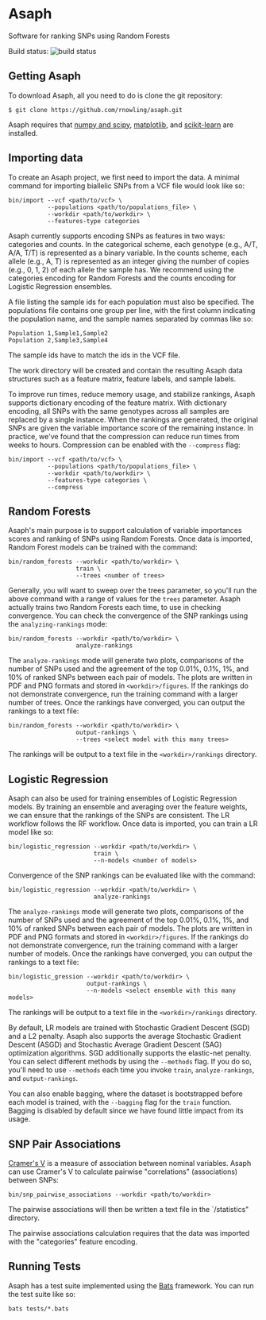# Asaph
Software for ranking SNPs using Random Forests

Build status: ![build status](https://travis-ci.org/rnowling/asaph.svg?branch=dev)

## Getting Asaph
To download Asaph, all you need to do is clone the git repository:

    $ git clone https://github.com/rnowling/asaph.git

Asaph requires that [numpy and scipy](http://www.numpy.org/), [matplotlib](http://matplotlib.org/), and [scikit-learn](http://scikit-learn.org/stable/) are installed.

## Importing data
To create an Asaph project, we first need to import the data.  A minimal command for importing biallelic SNPs from a VCF file would look like so:

    bin/import --vcf <path/to/vcf> \
               --populations <path/to/populations_file> \
               --workdir <path/to/workdir> \
               --features-type categories

Asaph currently supports encoding SNPs as features in two ways: categories and counts.  In the categorical scheme, each genotype (e.g., A/T, A/A, T/T) is represented as a binary variable. In the counts scheme, each allele (e.g., A, T) is represented as an integer giving the number of copies (e.g., 0, 1, 2) of each allele the sample has.  We recommend using the categories encoding for Random Forests and the counts encoding for Logistic Regression ensembles.

A file listing the sample ids for each population must also be specified.  The populations file contains one group per line, with the first column indicating the population name, and the sample names separated by commas like so:

    Population 1,Sample1,Sample2
    Population 2,Sample3,Sample4

The sample ids have to match the ids in the VCF file.

The work directory will be created and contain the resulting Asaph data structures such as a feature matrix, feature labels, and sample labels.

To improve run times, reduce memory usage, and stabilize rankings, Asaph supports dictionary encoding of the feature matrix.  With dictionary encoding, all SNPs with the same genotypes across all samples are replaced by a single instance.  When the rankings are generated, the original SNPs are given the variable importance score of the remaining instance.  In practice, we've found that the compression can reduce run times from weeks to hours.  Compression can be enabled with the `--compress` flag:

    bin/import --vcf <path/to/vcf> \
               --populations <path/to/populations_file> \
               --workdir <path/to/workdir> \
               --features-type categories \
               --compress

## Random Forests
Asaph's main purpose is to support calculation of variable importances scores and ranking of SNPs using Random Forests.  Once data is imported, Random Forest models can be trained with the command:

    bin/random_forests --workdir <path/to/workdir> \
                       train \
                       --trees <number of trees>


Generally, you will want to sweep over the trees parameter, so you'll run the above command with a range of values for the `trees` parameter.  Asaph actually trains two Random Forests each time, to use in checking convergence.  You can check the convergence of the SNP rankings using the `analyzing-rankings` mode:

    bin/random_forests --workdir <path/to/workdir> \
                       analyze-rankings
                       

The `analyze-rankings` mode will generate two plots, comparisons of the number of SNPs used and the agreement of the top 0.01%, 0.1%, 1%, and 10% of ranked SNPs between each pair of models.  The plots are written in PDF and PNG formats and stored in `<workdir>/figures`. If the rankings do not demonstrate convergence, run the training command with a larger number of trees.  Once the rankings have converged, you can output the rankings to a text file:

    bin/random_forests --workdir <path/to/workdir> \
                       output-rankings \
                       --trees <select model with this many trees>

The rankings will be output to a text file in the `<workdir>/rankings` directory.

## Logistic Regression
Asaph can also be used for training ensembles of Logistic Regression models.  By training an ensemble and averaging over the feature weights, we can ensure that the rankings of the SNPs are consistent.  The LR workflow follows the RF workflow.  Once data is imported, you can train a LR model like so:

    bin/logistic_regression --workdir <path/to/workdir> \
                            train \
                            --n-models <number of models>

Convergence of the SNP rankings can be evaluated like with the command:

    bin/logistic_regression --workdir <path/to/workdir> \
                            analyze-rankings

The `analyze-rankings` mode will generate two plots, comparisons of the number of SNPs used and the agreement of the top 0.01%, 0.1%, 1%, and 10% of ranked SNPs between each pair of models.  The plots are written in PDF and PNG formats and stored in `<workdir>/figures`. If the rankings do not demonstrate convergence, run the training command with a larger number of models.  Once the rankings have converged, you can output the rankings to a text file:

    bin/logistic_gression --workdir <path/to/workdir> \
                          output-rankings \
                          --n-models <select ensemble with this many models>

The rankings will be output to a text file in the `<workdir>/rankings` directory.

By default, LR models are trained with Stochastic Gradient Descent (SGD) and a L2 penalty.  Asaph also supports the average Stochastic Gradient Descent (ASGD) and Stochastic Average Gradient Descent (SAG) optimization algorithms. SGD additionally supports the elastic-net penalty. You can select different methods by using the `--methods` flag. If you do so, you'll need to use `--methods` each time you invoke `train`, `analyze-rankings`, and `output-rankings`.

You can also enable bagging, where the dataset is bootstrapped before each model is trained, with the `--bagging` flag for the `train` function. Bagging is disabled by default since we have found little impact from its usage.

## SNP Pair Associations
[Cramer's V](https://en.wikipedia.org/wiki/Cram%C3%A9r's_V) is a measure of association between nominal variables.  Asaph can use Cramer's V to calculate pairwise "correlations" (associations) between SNPs:

    bin/snp_pairwise_associations --workdir <path/to/workdir>

The pairwise associations will then be written a text file in the `<workdir>/statistics" directory.

The pairwise associations calculation requires that the data was imported with the "categories" feature encoding.

## Running Tests
Asaph has a test suite implemented using the [Bats](https://github.com/sstephenson/bats) framework.  You can run the test suite like so:

    bats tests/*.bats
